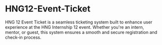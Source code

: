 # HNG12-Event-Ticket
HNG 12 Event Ticket is a seamless ticketing system built to enhance user experience at the HNG Internship 12 event.
Whether you're an intern, mentor, or guest, this system ensures a smooth and secure registration and check-in process.
